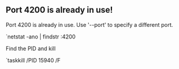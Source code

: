 ## Port 4200 is already in use!

Port 4200 is already in use. Use '--port' to specify a different port.

`netstat -ano | findstr :4200

Find the PID and kill 

`taskkill /PID 15940 /F
